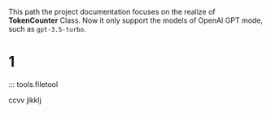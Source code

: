 This path the project documentation focuses on the realize of **TokenCounter** Class.
Now it only support the models of OpenAI GPT mode, such as `gpt-3.5-turbo`.

# 1
::: tools.filetool


ccvv
jlkklj